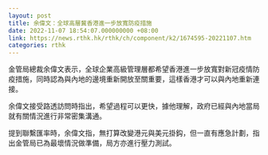 ```yaml
---
layout: post
title: 余偉文：全球高層冀香港進一步放寬防疫措施
date: 2022-11-07 18:54:07.000000000 +08:00
link: https://news.rthk.hk/rthk/ch/component/k2/1674595-20221107.htm
categories: rthk
---
```


金管局總裁余偉文表示，全球企業高級管理層都希望香港進一步放寬對新冠疫情防疫措施，同時認為與內地的邊境重新開放至關重要，這樣香港才可以與內地重新連接。

余偉文接受路透訪問時指出，希望過程可以更快，據他理解，政府已經與內地當局就有關情況進行非常密集溝通。

提到聯繫匯率時，余偉文指，無打算改變港元與美元掛鈎，但一直有應急計劃，指出金管局已為最壞情況做準備，局方亦進行壓力測試。
